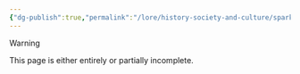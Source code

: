 ```yaml
---
{"dg-publish":true,"permalink":"/lore/history-society-and-culture/spark-bonds/","noteIcon":"default"}
---
```

  
>[!warning] 
>This page is either entirely or partially incomplete. 

